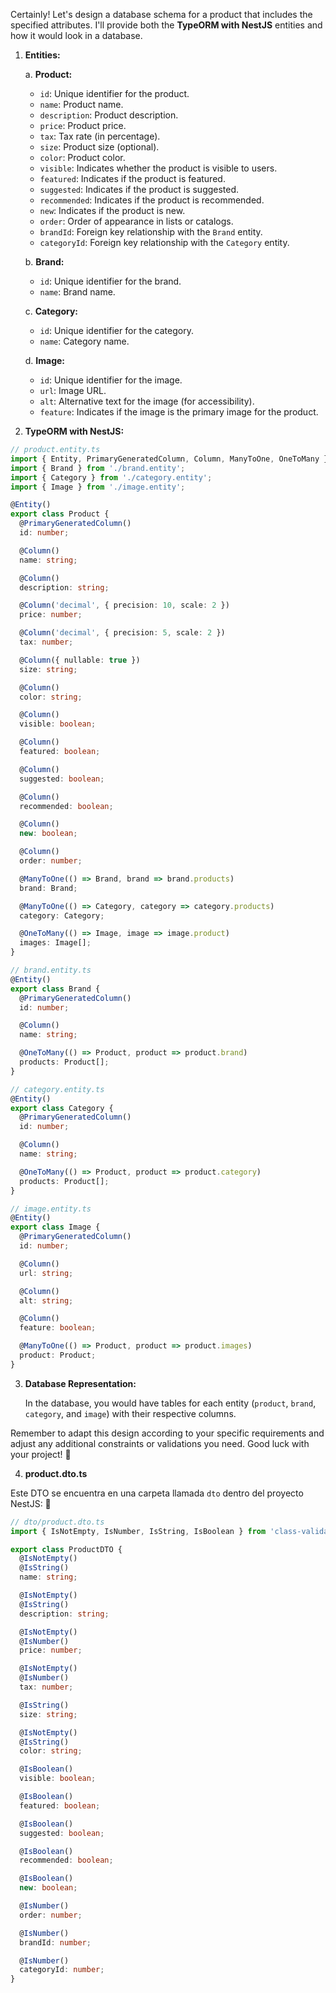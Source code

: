 Certainly! Let's design a database schema for a product that includes the specified attributes. I'll provide both the **TypeORM with NestJS** entities and how it would look in a database.

1. **Entities:**

    a. **Product:**
    - `id`: Unique identifier for the product.
    - `name`: Product name.
    - `description`: Product description.
    - `price`: Product price.
    - `tax`: Tax rate (in percentage).
    - `size`: Product size (optional).
    - `color`: Product color.
    - `visible`: Indicates whether the product is visible to users.
    - `featured`: Indicates if the product is featured.
    - `suggested`: Indicates if the product is suggested.
    - `recommended`: Indicates if the product is recommended.
    - `new`: Indicates if the product is new.
    - `order`: Order of appearance in lists or catalogs.
    - `brandId`: Foreign key relationship with the `Brand` entity.
    - `categoryId`: Foreign key relationship with the `Category` entity.

    b. **Brand:**
    - `id`: Unique identifier for the brand.
    - `name`: Brand name.

    c. **Category:**
    - `id`: Unique identifier for the category.
    - `name`: Category name.

    d. **Image:**
    - `id`: Unique identifier for the image.
    - `url`: Image URL.
    - `alt`: Alternative text for the image (for accessibility).
    - `feature`: Indicates if the image is the primary image for the product.

2. **TypeORM with NestJS:**

```typescript
// product.entity.ts
import { Entity, PrimaryGeneratedColumn, Column, ManyToOne, OneToMany } from 'typeorm';
import { Brand } from './brand.entity';
import { Category } from './category.entity';
import { Image } from './image.entity';

@Entity()
export class Product {
  @PrimaryGeneratedColumn()
  id: number;

  @Column()
  name: string;

  @Column()
  description: string;

  @Column('decimal', { precision: 10, scale: 2 })
  price: number;

  @Column('decimal', { precision: 5, scale: 2 })
  tax: number;

  @Column({ nullable: true })
  size: string;

  @Column()
  color: string;

  @Column()
  visible: boolean;

  @Column()
  featured: boolean;

  @Column()
  suggested: boolean;

  @Column()
  recommended: boolean;

  @Column()
  new: boolean;

  @Column()
  order: number;

  @ManyToOne(() => Brand, brand => brand.products)
  brand: Brand;

  @ManyToOne(() => Category, category => category.products)
  category: Category;

  @OneToMany(() => Image, image => image.product)
  images: Image[];
}

// brand.entity.ts
@Entity()
export class Brand {
  @PrimaryGeneratedColumn()
  id: number;

  @Column()
  name: string;

  @OneToMany(() => Product, product => product.brand)
  products: Product[];
}

// category.entity.ts
@Entity()
export class Category {
  @PrimaryGeneratedColumn()
  id: number;

  @Column()
  name: string;

  @OneToMany(() => Product, product => product.category)
  products: Product[];
}

// image.entity.ts
@Entity()
export class Image {
  @PrimaryGeneratedColumn()
  id: number;

  @Column()
  url: string;

  @Column()
  alt: string;

  @Column()
  feature: boolean;

  @ManyToOne(() => Product, product => product.images)
  product: Product;
}
```

3. **Database Representation:**

   In the database, you would have tables for each entity (`product`, `brand`, `category`, and `image`) with their respective columns.

Remember to adapt this design according to your specific requirements and adjust any additional constraints or validations you need. Good luck with your project! 🚀


4. **product.dto.ts**

Este DTO se encuentra en una carpeta llamada `dto` dentro del proyecto NestJS: 🚀

```typescript
// dto/product.dto.ts
import { IsNotEmpty, IsNumber, IsString, IsBoolean } from 'class-validator';

export class ProductDTO {
  @IsNotEmpty()
  @IsString()
  name: string;

  @IsNotEmpty()
  @IsString()
  description: string;

  @IsNotEmpty()
  @IsNumber()
  price: number;

  @IsNotEmpty()
  @IsNumber()
  tax: number;

  @IsString()
  size: string;

  @IsNotEmpty()
  @IsString()
  color: string;

  @IsBoolean()
  visible: boolean;

  @IsBoolean()
  featured: boolean;

  @IsBoolean()
  suggested: boolean;

  @IsBoolean()
  recommended: boolean;

  @IsBoolean()
  new: boolean;

  @IsNumber()
  order: number;

  @IsNumber()
  brandId: number;

  @IsNumber()
  categoryId: number;
}
```

